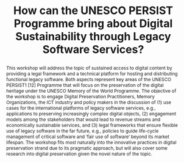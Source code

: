---
abstract: This workshop will address the topic of sustained access to digital content
  by providing a legal framework and a technical platform for hosting and distributing
  functional legacy software. Both aspects represent key areas of the UNESCO PERSIST1
  [12] Programme that will focus on the preservation of the digital heritage under
  the UNESCO Memory of the World Programme. The objective of the workshop is to engage
  Digital Preservation Practitioners, Memory Organizations, the ICT industry and policy
  makers in the discussion of (1) use cases for the international platforms of legacy
  software services, e.g., applications to preserving increasingly complex digital
  objects, (2) engagement models among the stakeholders that would lead to revenue
  streams and economically sustainable services, and (3) legal frameworks that ensure
  flexible use of legacy software in the far future, e.g., policies to guide life-cycle
  management of critical software and ‘fair use of software’ beyond its market lifespan.
  The workshop fits most naturally into the innovative practices in digital preservation
  strand due to its pragmatic approach, but will also cover some research into digital
  preservation given the novel nature of the topic.
creators:
- Delve, Janet
- Milic-Frayling, Natasa
- Lee, C. A. L.
- Anderson, David
date: null
document_url: https://services.phaidra.univie.ac.at/api/object/o:502831/download
grand_parent: iPRES
institutions: []
keywords: []
landing_page_url: https://phaidra.univie.ac.at/o:502831
language: eng
layout: publication
license: CC BY-NC-SA 3.0 AT
notes_url: null
parent: iPRES 2016
publication_type: workshop
size: 266591
slides_url: null
source_name: iPRES
stream_url: null
title: How can the UNESCO PERSIST Programme bring about Digital Sustainability through
  Legacy Software Services?
year: 2016
---
